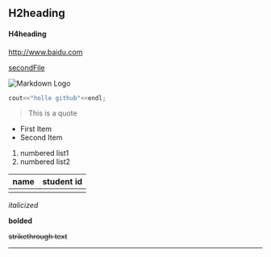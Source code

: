 ## H2heading ##

#### H4heading ####

http://www.baidu.com

[secondFile](https://github.com/yswr/xfx/blob/main/secondFile)





![Markdown Logo](https://gimg2.baidu.com/image_search/src=http%3A%2F%2Fwww.17qq.com%2Fimg_qqtouxiang%2F88655346.jpeg&refer=http%3A%2F%2Fwww.17qq.com&app=2002&size=f9999,10000&q=a80&n=0&g=0n&fmt=jpeg?sec=1622032417&t=186cb7caad5850fb14157ff714301696)

```c++
cout<<"holle github"<<endl;
```

> This is a quote
>
> 

* First Item
* Second Item

1. numbered list1
2. numbered list2

| name | student id |
| ---- | ---------- |
|      |            |

*italicized*

**bolded**

~~strikethrough text~~

---

